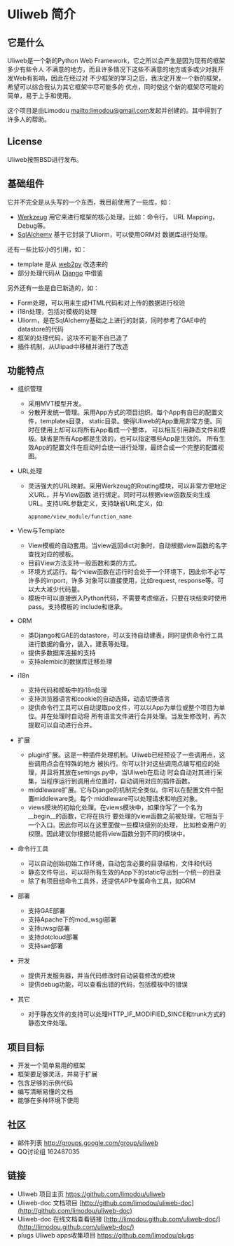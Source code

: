 # Uliweb 简介


## 它是什么

Uliweb是一个新的Python Web Framework，它之所以会产生是因为现有的框架多少有些令人
不满意的地方，而且许多情况下这些不满意的地方或多或少对我开发Web有影响，因此在经过对
不少框架的学习之后，我决定开发一个新的框架，希望可以综合我认为其它框架中尽可能多的
优点，同时使这个新的框架尽可能的简单，易于上手和使用。

这个项目是由Limodou <mailto:limodou@gmail.com>发起并创建的。其中得到了许多人的帮助。


## License

Uliweb按照BSD进行发布。


## 基础组件

它并不完全是从头写的一个东西，我目前使用了一些库，如：


* [Werkzeug](http://werkzeug.pocoo.org/) 用它来进行框架的核心处理，比如：命令行，
    URL Mapping，Debug等。
* [SqlAlchemy](http://www.sqlalchemy.org) 基于它封装了Uliorm，可以使用ORM对
    数据库进行处理。

还有一些比较小的引用，如：


* template 是从 [web2py](http://mdp.cti.depaul.edu/) 改造来的
* 部分处理代码从 [Django](http://www.djangoproject.com/) 中借鉴

另外还有一些是自已新造的，如：


* Form处理，可以用来生成HTML代码和对上传的数据进行校验
* i18n处理，包括对模板的处理
* Uliorm，是在SqlAlchemy基础之上进行的封装，同时参考了GAE中的datastore的代码
* 框架的处理代码，这块不可能不自已造了
* 插件机制，从Ulipad中移植并进行了改造


## 功能特点


* 组织管理

    * 采用MVT模型开发。
    * 分散开发统一管理。采用App方式的项目组织。每个App有自已的配置文件，templates目录，
        static目录。使得Uliweb的App重用非常方便。同时在使用上却可以将所有App看成一个整体，
        可以相互引用静态文件和模板。缺省是所有App都是生效的，也可以指定哪些App是生效的。
        所有生效App的配置文件在启动时会统一进行处理，最终合成一个完整的配置视图。

* URL处理

    * 灵活强大的URL映射。采用Werkzeug的Routing模块，可以非常方便地定义URL，并与View函数
        进行绑定。同时可以根据view函数反向生成URL。支持URL参数定义，支持缺省URL定义，如:

        ```
        appname/view_module/function_name
        ```


* View与Template

    * View模板的自动套用。当view返回dict对象时，自动根据view函数的名字查找对应的模板。
    * 目前View方法支持一般函数和类的方式。
    * 环境方式运行。每个view函数在运行时会处于一个环境下，因此你不必写许多的import，许多
        对象可以直接使用，比如request, response等。可以大大减少代码量。
    * 模板中可以直接嵌入Python代码，不需要考虑缩近，只要在块结束时使用pass。支持模板的
        include和继承。

* ORM

    * 类Django和GAE的datastore，可以支持自动建表，同时提供命令行工具进行数据的备分，装入，建表等处理。
    * 提供多数据库连接的支持
    * 支持alembic的数据库迁移处理

* i18n

    * 支持代码和模板中的i18n处理
    * 支持浏览器语言和cookie的自动选择，动态切换语言
    * 提供命令行工具可以自动提取po文件，可以以App为单位或整个项目为单位。并在处理时自动将
        所有语言文件进行合并处理。当发生修改时，再次提取可以自动进行合并。

* 扩展

    * plugin扩展。这是一种插件处理机制。Uliweb已经预设了一些调用点，这些调用点会在特殊的地方
        被执行。你可以针对这些调用点编写相应的处理，并且将其放在settings.py中，当Uliweb在启动
        时会自动对其进行采集，当程序运行到调用点位置时，自动调用对应的插件函数。
    * middleware扩展。它与Django的机制完全类似。你可以在配置文件中配置middleware类。每个
        middleware可以处理请求和响应对象。
    * views模块的初始化处理。在views模块中，如果你写了一个名为__begin__的函数，它将在执行
        要处理的view函数之前被处理，它相当于一个入口。因此你可以在这里面做一些模块级别的处理，
        比如检查用户的权限。因此建议你根据功能将view函数分到不同的模块中。

* 命令行工具

    * 可以自动创始初始工作环境，自动包含必要的目录结构，文件和代码
    * 静态文件导出，可以将所有生效的App下的static导出到一个统一的目录
    * 除了有项目组命令工具外，还提供APP专属命令工具，如ORM

* 部署

    * 支持GAE部署
    * 支持Apache下的mod_wsgi部署
    * 支持uwsgi部署
    * 支持dotcloud部署
    * 支持sae部署

* 开发

    * 提供开发服务器，并当代码修改时自动装载修改的模块
    * 提供debug功能，可以查看出错的代码，包括模板中的错误

* 其它

    * 对于静态文件的支持可以处理HTTP_IF_MODIFIED_SINCE和trunk方式的静态文件处理。



## 项目目标


* 开发一个简单易用的框架
* 框架要足够灵活，并易于扩展
* 包含足够的示例代码
* 编写清晰易懂的文档
* 能够在多种环境下使用


## 社区


* 邮件列表 http://groups.google.com/group/uliweb
* QQ讨论组 162487035


## 链接


* Uliweb 项目主页 https://github.com/limodou/uliweb
* Uliweb-doc 文档项目 [http://github.com/limodou/uliweb-doc](http://github.com/limodou/uliweb-doc)
* Uliweb-doc 在线文档查看链接 [http://limodou.github.com/uliweb-doc/](http://limodou.github.com/uliweb-doc/)
* plugs Uliweb apps收集项目 https://github.com/limodou/plugs

